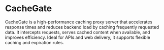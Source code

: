 # CacheGate
CacheGate is a high-performance caching proxy server that accelerates response times and reduces backend load by caching frequently requested data. It intercepts requests, serves cached content when available, and improves efficiency. Ideal for APIs and web delivery, it supports flexible caching and expiration rules.
